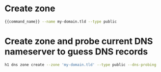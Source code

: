 # Create zone

```bash
{{command_name}} --name my-domain.tld --type public
```

# Create zone and probe current DNS nameserver to guess DNS records

```bash
h1 dns zone create --zone 'my-domain.tld' --type public --dns-probing
```
